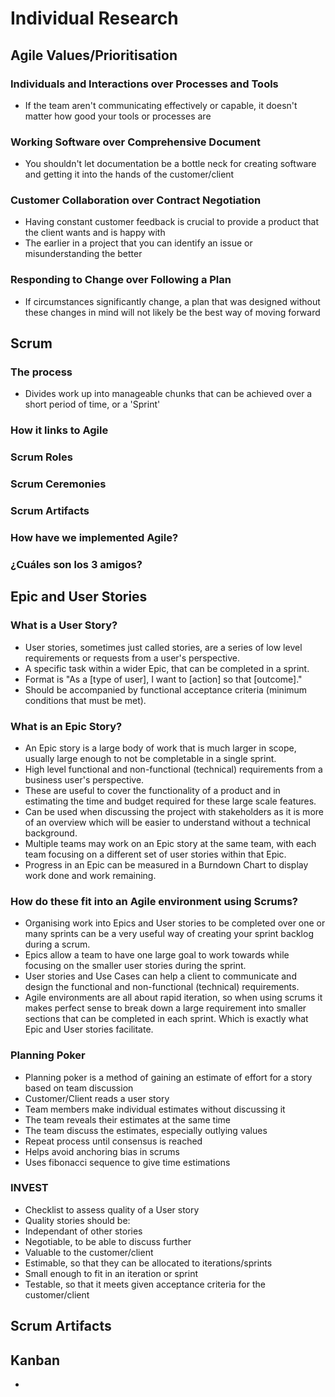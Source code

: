 # Individual Research

## Agile Values/Prioritisation
### Individuals and Interactions over Processes and Tools
- If the team aren't communicating effectively or capable, it doesn't matter 
how good your tools or processes are 
### Working Software over Comprehensive Document
- You shouldn't let documentation be a bottle neck for creating software
and getting it into the hands of the customer/client
### Customer Collaboration over Contract Negotiation
- Having constant customer feedback is crucial to provide a product that the 
client wants and is happy with
- The earlier in a project that you can identify an issue or misunderstanding 
the better
### Responding to Change over Following a Plan 
- If circumstances significantly change, a plan that was designed without 
these changes in mind will not likely be the best way of moving forward
## Scrum
### The process
- Divides work up into manageable chunks that can be achieved over a short 
period of time, or a 'Sprint'
### How it links to Agile

### Scrum Roles

### Scrum Ceremonies

### Scrum Artifacts

### How have we implemented Agile?

### ¿Cuáles son los 3 amigos?

## Epic and User Stories
### What is a User Story?
- User stories, sometimes just called stories, are a series of low level requirements or requests from a user's perspective.
- A specific task within a wider Epic, that can be completed in a sprint.
- Format is "As a [type of user], I want to [action] so that [outcome]."
- Should be accompanied by functional acceptance criteria (minimum conditions that must be met).
### What is an Epic Story?
- An Epic story is a large body of work that is much larger in scope, usually large enough to not be completable in a single sprint.
- High level functional and non-functional (technical) requirements from a business user's perspective.
- These are useful to cover the functionality of a product and in estimating the time and budget required for these large scale features.
- Can be used when discussing the project with stakeholders as it is more of an overview which will be easier to understand without a technical background.
- Multiple teams may work on an Epic story at the same team, with each team focusing on a different set of user stories within that Epic.
- Progress in an Epic can be measured in a Burndown Chart to display work done and work remaining.
### How do these fit into an Agile environment using Scrums?
- Organising work into Epics and User stories to be completed over one or many sprints can be a very useful way of creating your sprint backlog during a scrum.
- Epics allow a team to have one large goal to work towards while focusing on the smaller user stories during the sprint.
- User stories and Use Cases can help a client to communicate and design the functional and non-functional (technical) requirements.
- Agile environments are all about rapid iteration, so when using scrums it makes perfect sense to break down a large requirement into smaller sections that can be completed in each sprint. Which is exactly what Epic and User stories facilitate.
### Planning Poker
- Planning poker is a method of gaining an estimate of effort for a story based
on team discussion
- Customer/Client reads a user story
- Team members make individual estimates without discussing it
- The team reveals their estimates at the same time
- The team discuss the estimates, especially outlying values
- Repeat process until consensus is reached
- Helps avoid anchoring bias in scrums
- Uses fibonacci sequence to give time estimations
### INVEST
- Checklist to assess quality of a User story
- Quality stories should be:
- Independant of other stories
- Negotiable, to be able to discuss further
- Valuable to the customer/client
- Estimable, so that they can be allocated to iterations/sprints
- Small enough to fit in an iteration or sprint
- Testable, so that it meets given acceptance criteria for the customer/client
## Scrum Artifacts

## Kanban
-
